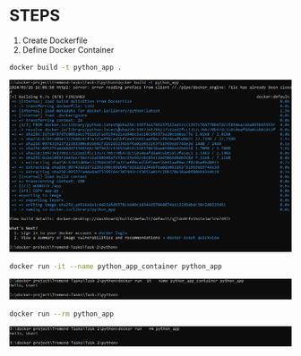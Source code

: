 # STEPS
1. Create Dockerfile
2. Define Docker Container

```sh
docker build -t python_app .
```

![Install-Ubuntu-Containter](https://github.com/sebimih13/Tremend-Tasks/blob/main/Task-2/python/resources/build-image.PNG)

```sh
docker run -it --name python_app_container python_app
```

![Install-Ubuntu-Containter](https://github.com/sebimih13/Tremend-Tasks/blob/main/Task-2/python/resources/python-container.PNG)

```sh
docker run --rm python_app
```

![Install-Ubuntu-Containter](https://github.com/sebimih13/Tremend-Tasks/blob/main/Task-2/python/resources/python-rm.PNG)

